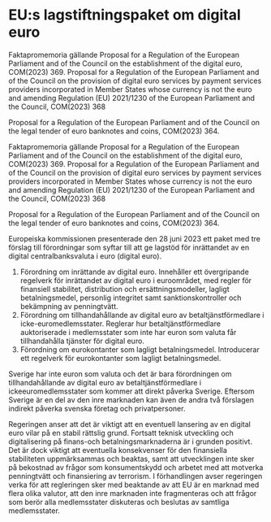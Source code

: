 # EU:s lagstiftningspaket om digital euro

Faktapromemoria gällande Proposal for a Regulation of the European Parliament and of the Council on the establishment of the digital euro, COM(2023) 369.
Proposal for a Regulation of the European Parliament and of the Council on the provision of digital euro services by payment services providers incorporated in Member States whose currency is not the euro and amending Regulation (EU) 2021/1230 of the European Parliament and the Council, COM(2023) 368

Proposal for a Regulation of the European Parliament and of the Council on the legal tender of euro banknotes and coins, COM(2023) 364.

Faktapromemoria gällande Proposal for a Regulation of the European Parliament and of the Council on the establishment of the digital euro, COM(2023) 369.
Proposal for a Regulation of the European Parliament and of the Council on the provision of digital euro services by payment services providers incorporated in Member States whose currency is not the euro and amending Regulation (EU) 2021/1230 of the European Parliament and the Council, COM(2023) 368

Proposal for a Regulation of the European Parliament and of the Council on the legal tender of euro banknotes and coins, COM(2023) 364.

Europeiska kommissionen presenterade den 28 juni 2023 ett paket med tre förslag till förordningar som syftar till att ge lagstöd för inrättandet av en digital centralbanksvaluta i euro (digital euro).

1. Förordning om inrättande av digital euro. Innehåller ett övergripande regelverk för inrättandet av digital euro i euroområdet, med regler för finansiell stabilitet, distribution och ersättningsmodeller, lagligt betalningsmedel, personlig integritet samt sanktionskontroller och bekämpning av penningtvätt.
2. Förordning om tillhandahållande av digital euro av betaltjänstförmedlare i icke-euromedlemsstater. Reglerar hur betaltjänstförmedlare auktoriserade i medlemsstater som inte har euron som valuta får tillhandahålla tjänster för digital euro.
3. Förordning om eurokontanter som lagligt betalningsmedel. Introducerar ett regelverk för eurokontanter som lagligt betalningsmedel.

Sverige har inte euron som valuta och det är bara förordningen om tillhandahållande av digital euro av betaltjänstförmedlare i ickeeuromedlemsstater som kommer att direkt påverka Sverige. Eftersom Sverige är en del av den inre marknaden kan även de andra två förslagen indirekt påverka svenska företag och privatpersoner.

Regeringen anser att det är viktigt att en eventuell lansering av en digital euro vilar på en stabil rättslig grund. Fortsatt teknisk utveckling och digitalisering på finans-och betalningsmarknaderna är i grunden positivt. Det är dock viktigt att eventuella konsekvenser för den finansiella stabiliteten uppmärksammas och beaktas, samt att utvecklingen inte sker på bekostnad av frågor som konsumentskydd och arbetet med att motverka penningtvätt och finansiering av terrorism. I förhandlingen avser regeringen verka för att regleringen sker med beaktande av att EU är en marknad med flera olika valutor, att den inre marknaden inte fragmenteras och att frågor som berör alla medlemsstater diskuteras och beslutas av samtliga medlemsstater.
